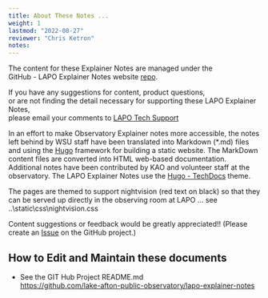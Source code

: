 ```yaml
---
title: About These Notes ...
weight: 1
lastmod: "2022-08-27"
reviewer: "Chris Ketron"
notes: 
---
```


The content for these Explainer Notes are managed under the  
GitHub - LAPO Explainer Notes website [repo](https://github.com/lake-afton-public-observatory/lapo-explainer-notes).

If you have any suggestions for content, product questions,  
or are not finding the detail necessary for supporting these LAPO Explainer Notes,  
please email your comments to [LAPO Tech Support](mailto://cketron@lakeafton.com>)

In an effort to make Observatory Explainer notes more accessible, the notes left behind by WSU staff have been translated into Markdown (*.md) files and using the [Hugo](https://gohugo.io/) framework for building a static website. The MarkDown content files are converted into HTML web-based documentation. Additional notes have been contributed by KAO and volunteer staff at the observatory. The LAPO Explainer Notes use the [Hugo - TechDocs](https://themes.gohugo.io/themes/hugo-theme-techdoc/) theme.

The pages are themed to support nightvision (red text on black) so that they can be served up directly in the observing room at LAPO ... see ..\static\css\nightvision.css

Content suggestions or feedback would be greatly appreciated!! (Please create an [Issue](https://github.com/lake-afton-public-observatory/lapo-explainer-notes/issues) on the GitHub project.)

## How to Edit and Maintain these documents

- See the GIT Hub Project README.md<br>
<https://github.com/lake-afton-public-observatory/lapo-explainer-notes>

